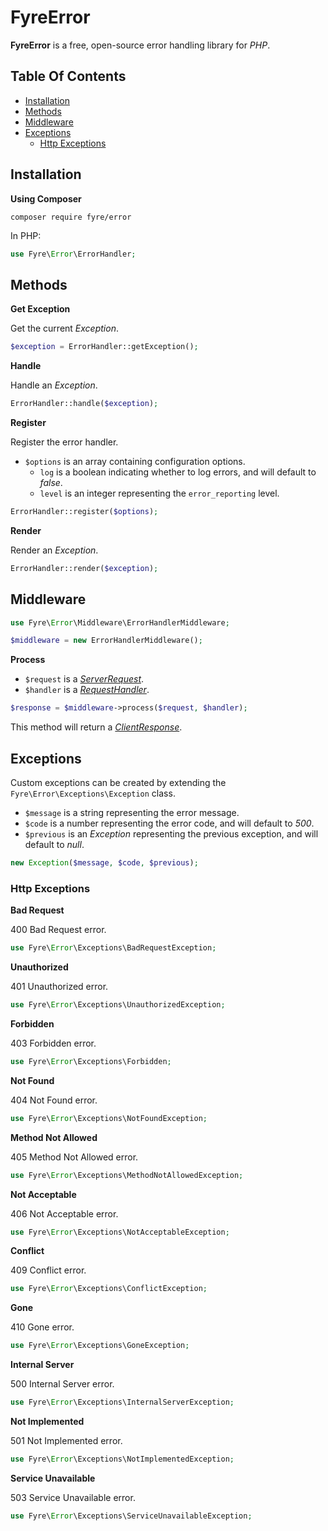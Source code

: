 # FyreError

**FyreError** is a free, open-source error handling library for *PHP*.


## Table Of Contents
- [Installation](#installation)
- [Methods](#methods)
- [Middleware](#middleware)
- [Exceptions](#exceptions)
    - [Http Exceptions](#http-exceptions)



## Installation

**Using Composer**

```
composer require fyre/error
```

In PHP:

```php
use Fyre\Error\ErrorHandler;
```


## Methods

**Get Exception**

Get the current *Exception*.

```php
$exception = ErrorHandler::getException();
```

**Handle**

Handle an *Exception*.

```php
ErrorHandler::handle($exception);
```

**Register**

Register the error handler.

- `$options` is an array containing configuration options.
    - `log` is a boolean indicating whether to log errors, and will default to *false*.
    - `level` is an integer representing the `error_reporting` level.

```php
ErrorHandler::register($options);
```

**Render**

Render an *Exception*.

```php
ErrorHandler::render($exception);
```


## Middleware

```php
use Fyre\Error\Middleware\ErrorHandlerMiddleware;
```

```php
$middleware = new ErrorHandlerMiddleware();
```

**Process**

- `$request` is a [*ServerRequest*](https://github.com/elusivecodes/FyreServer#server-requests).
- `$handler` is a [*RequestHandler*](https://github.com/elusivecodes/FyreMiddleware#request-handlers).

```php
$response = $middleware->process($request, $handler);
```

This method will return a [*ClientResponse*](https://github.com/elusivecodes/FyreServer#client-responses).


## Exceptions

Custom exceptions can be created by extending the `Fyre\Error\Exceptions\Exception` class.

- `$message` is a string representing the error message.
- `$code` is a number representing the error code, and will default to *500*.
- `$previous` is an *Exception* representing the previous exception, and will default to *null*.

```php
new Exception($message, $code, $previous);
```


### Http Exceptions

**Bad Request**

400 Bad Request error.

```php
use Fyre\Error\Exceptions\BadRequestException;
```

**Unauthorized**

401 Unauthorized error.

```php
use Fyre\Error\Exceptions\UnauthorizedException;
```

**Forbidden**

403 Forbidden error.

```php
use Fyre\Error\Exceptions\Forbidden;
```

**Not Found**

404 Not Found error.

```php
use Fyre\Error\Exceptions\NotFoundException;
```

**Method Not Allowed**

405 Method Not Allowed error.

```php
use Fyre\Error\Exceptions\MethodNotAllowedException;
```

**Not Acceptable**

406 Not Acceptable error.

```php
use Fyre\Error\Exceptions\NotAcceptableException;
```

**Conflict**

409 Conflict error.

```php
use Fyre\Error\Exceptions\ConflictException;
```

**Gone**

410 Gone error.

```php
use Fyre\Error\Exceptions\GoneException;
```

**Internal Server**

500 Internal Server error.

```php
use Fyre\Error\Exceptions\InternalServerException;
```

**Not Implemented**

501 Not Implemented error.

```php
use Fyre\Error\Exceptions\NotImplementedException;
```

**Service Unavailable**

503 Service Unavailable error.

```php
use Fyre\Error\Exceptions\ServiceUnavailableException;
```